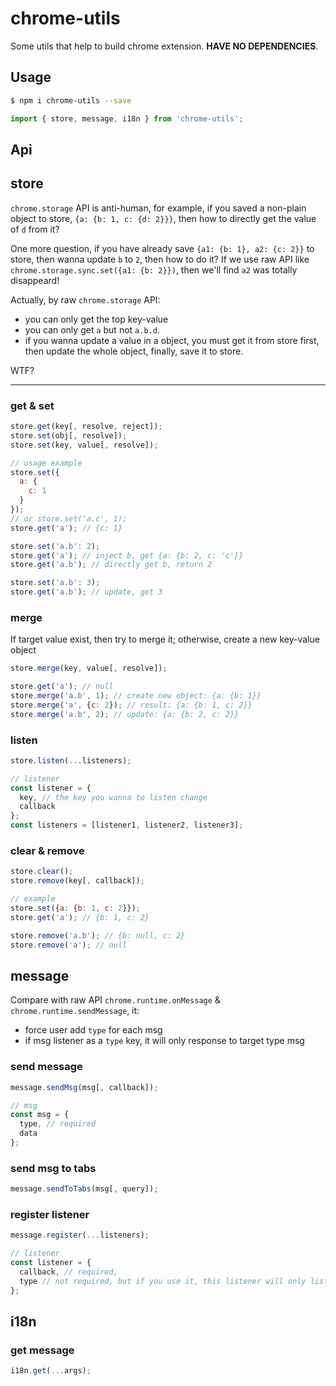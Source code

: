 # chrome-utils

Some utils that help to build chrome extension. **HAVE NO DEPENDENCIES**.

## Usage

```bash
$ npm i chrome-utils --save
```

```javascript
import { store, message, i18n } from 'chrome-utils';
```

## Api

## store

`chrome.storage` API is anti-human, for example, if you saved a non-plain object to store, `{a: {b: 1, c: {d: 2}}}`, then how to directly get the value of `d` from it?

One more question, if you have already save `{a1: {b: 1}, a2: {c: 2}}` to store, then wanna update `b` to `2`, then how to do it? If we use raw API like `chrome.storage.sync.set({a1: {b: 2}})`, then we'll find `a2` was totally disappeard!

Actually, by raw `chrome.storage` API:

- you can only get the top key-value
- you can only get `a` but not `a.b.d`.
- if you wanna update a value in a object, you must get it from store first, then update the whole object, finally, save it to store.

WTF?

---

### get & set

```javascript
store.get(key[, resolve, reject]);
store.set(obj[, resolve]);
store.set(key, value[, resolve]);

// usage example
store.set({
  a: {
    c: 1
  }
});
// or store.set('a.c', 1);
store.get('a'); // {c: 1}

store.set('a.b': 2);
store.get('a'); // inject b, get {a: {b: 2, c: 'c'}}
store.get('a.b'); // directly get b, return 2

store.set('a.b': 3);
store.get('a.b'); // update, get 3
```

### merge

If target value exist, then try to merge it; otherwise, create a new key-value object

```javascript
store.merge(key, value[, resolve]);

store.get('a'); // null
store.merge('a.b', 1); // create new object: {a: {b: 1}}
store.merge('a', {c: 2}); // result: {a: {b: 1, c: 2}}
store.merge('a.b', 2); // update: {a: {b: 2, c: 2}}
```

### listen

```javascript
store.listen(...listeners);

// listener
const listener = {
  key, // the key you wanna to listen change
  callback
};
const listeners = [listener1, listener2, listener3];
```

### clear & remove

```javascript
store.clear();
store.remove(key[, callback]);

// example
store.set({a: {b: 1, c: 2}});
store.get('a'); // {b: 1, c: 2}

store.remove('a.b'); // {b: null, c: 2}
store.remove('a'); // null
```

## message

Compare with raw API `chrome.runtime.onMessage` & `chrome.runtime.sendMessage`, it:

- force user add `type` for each msg
- if msg listener as a `type` key, it will only response to target type msg

### send message

```javascript
message.sendMsg(msg[, callback]);

// msg
const msg = {
  type, // required
  data
};
```

### send msg to tabs

```javascript
message.sendToTabs(msg[, query]);
```

### register listener

```javascript
message.register(...listeners);

// listener
const listener = {
  callback, // required,
  type // not required, but if you use it, this listener will only listen same type msg
};
```

## i18n

### get message

```javascript
i18n.get(...args);
```
